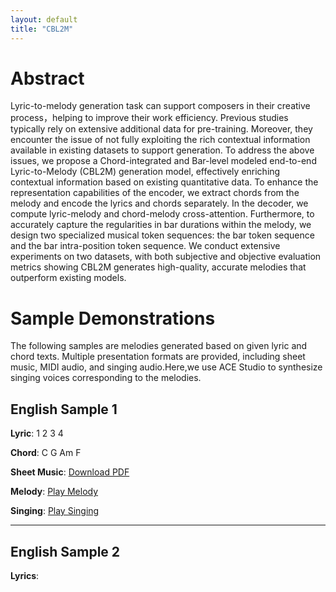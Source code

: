 ```yaml
---
layout: default
title: "CBL2M"
---
```


# Abstract
Lyric-to-melody generation task can support composers in their creative process，helping to improve their work efficiency. Previous studies typically rely on extensive additional data for pre-training. Moreover, they encounter the issue of not fully exploiting the rich contextual information available in existing datasets to support generation. To address the above issues, we propose a Chord-integrated and Bar-level modeled end-to-end Lyric-to-Melody (CBL2M) generation model, effectively enriching contextual information based on existing quantitative data. To enhance the representation capabilities of the encoder, we extract chords from the melody and encode the lyrics and chords separately. In the decoder, we compute lyric-melody and chord-melody cross-attention. Furthermore, to accurately capture the regularities in bar durations within the melody, we design two specialized musical token sequences: the bar token sequence and the bar intra-position token sequence. We conduct extensive experiments on two datasets, with both subjective and objective evaluation metrics showing CBL2M generates high-quality, accurate melodies that outperform existing models.

# Sample Demonstrations
The following samples are melodies generated based on given lyric and chord texts. Multiple presentation formats are provided, including sheet music, MIDI audio, and singing audio.Here,we use ACE Studio to synthesize singing voices corresponding to the melodies.

## English Sample 1

**Lyric**:
1 2 3 4

**Chord**:
C G Am F

**Sheet Music**: [Download PDF](/assets/pdf/279.pdf)

**Melody**: [Play Melody](/assets/audio/279.wav)

**Singing**: [Play Singing](/assets/audio/279_vocal.wav)

<!-- **Sheet Music**: [Download PDF](/assets/pdf/sample1_notation.pdf)

**Melody**: [Play Melody](/assets/audio/sample1_melody.wav)

**Singing**: [Play Singing](/assets/audio/sample1_singing.wav) -->

---

## English Sample 2

**Lyrics**:
